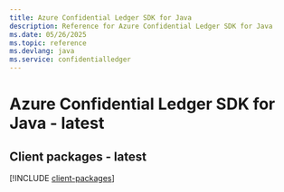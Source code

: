 ```yaml
---
title: Azure Confidential Ledger SDK for Java
description: Reference for Azure Confidential Ledger SDK for Java
ms.date: 05/26/2025
ms.topic: reference
ms.devlang: java
ms.service: confidentialledger
---
```

# Azure Confidential Ledger SDK for Java - latest

## Client packages - latest
[!INCLUDE [client-packages](confidential-ledger-client-index.md)]